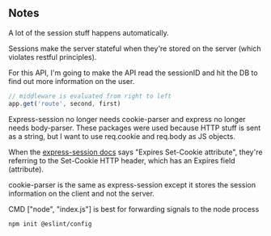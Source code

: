 ## Notes

A lot of the session stuff happens automatically.

Sessions make the server stateful when they're stored on the server (which violates restful principles). 

For this API, I'm going to make the API read the sessionID and hit the DB to find out more information on the user.

```js
// middleware is evaluated from right to left
app.get('route', second, first) 
```

Express-session no longer needs cookie-parser and express no longer needs body-parser. These packages were used because HTTP stuff is sent as a string, but I want to use req.cookie and req.body as JS objects.

When the [express-session docs](https://expressjs.com/en/resources/middleware/session.html) says "Expires Set-Cookie attribute", they're referring to the Set-Cookie HTTP header, which has an Expires field (attribute).

cookie-parser is the same as express-session except it stores the session information on the client and not the server.

CMD ["node", "index.js"]  is best for forwarding signals to the node process

```sh
npm init @eslint/config
```
